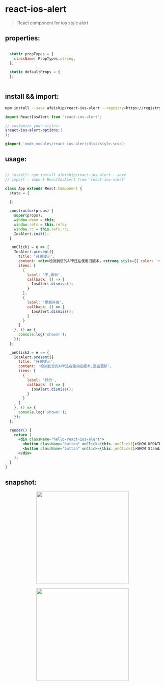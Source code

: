 # react-ios-alert
> React component for ios style alert

## properties:
```javascript

  static propTypes = {
    className: PropTypes.string,
  };

  static defaultProps = {
  };
  
```

## install && import:
```bash
npm install --save afeiship/react-ios-alert --registry=https://registry.npm.taobao.org
```

```js
import ReactIosAlert from 'react-ios-alert';
```

```scss
// customize your styles:
$react-ios-alert-options:(
);

@import 'node_modules/react-ios-alert/dist/style.scss';
```


## usage:
```jsx

// install: npm install afeiship/react-ios-alert --save
// import : import ReactIosAlert from 'react-ios-alert'

class App extends React.Component {
  state = {

  };

  constructor(props) {
    super(props);
    window.demo = this;
    window.refs = this.refs;
    window.rc = this.refs.rc;
    IosAlert.init();
  }

  _onClick1 = e => {
    IosAlert.present({
      title: '升级提示',
      content: <div>检测到您的APP还在使用旧版本，<strong style={{ color: 'red' }}>是否更新</strong>？</div>,
      items: [
        {
          label: '不,谢谢',
          callback: () => {
            IosAlert.dismiss();
          }
        },
        {
          label: '果断升级',
          callback: () => {
            IosAlert.dismiss();
          }
        }
      ]
    }, () => {
      console.log('shown!');
    });
  };

  _onClick2 = e => {
    IosAlert.present({
      title: '升级提示',
      content: '检测到您的APP还在使用旧版本,是否更新',
      items: [
        {
          label: '好的',
          callback: () => {
            IosAlert.dismiss();
          }
        }
      ]
    }, () => {
      console.log('shown!');
    });
  };

  render() {
    return (
      <div className="hello-react-ios-alert">
        <button className="button" onClick={this._onClick1}>SHOW UPDATE</button>
        <button className="button" onClick={this._onClick2}>SHOW Standard ALert</button>
      </div>
    );
  }
}

```

## snapshot:
<center>
  <p>
    <img width="300" src="https://ws4.sinaimg.cn/large/006tNbRwgy1fv1ys1zcnjj30fw0be74w.jpg"/>
  </p>
  <p>
    <img width="300" src="https://ws1.sinaimg.cn/large/006tNbRwgy1fv1ysg5tbqj30gc0a0q3d.jpg"/>
  </p>
</center>
